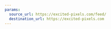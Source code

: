```yaml
---
params:
  source_url: https://excited-pixels.com/feed/
  destination_url: https://excited-pixels.com
---
```

